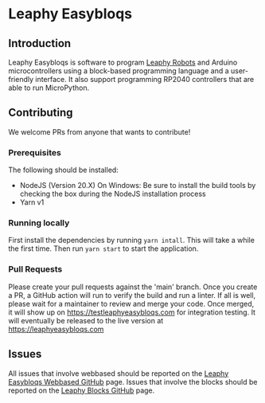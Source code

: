# Leaphy Easybloqs

## Introduction
Leaphy Easybloqs is software to program [Leaphy Robots](https://www.leaphy.nl) and Arduino microcontrollers using a block-based programming language and a user-friendly interface.
It also support programming RP2040 controllers that are able to run MicroPython.

## Contributing
We welcome PRs from anyone that wants to contribute! 

### Prerequisites

The following should be installed:

- NodeJS (Version 20.X)
    On Windows: Be sure to install the build tools by checking the box during the NodeJS installation process
- Yarn v1

### Running locally

First install the dependencies by running `yarn intall`. This will take a while the first time. 
Then run `yarn start` to start the application. 


### Pull Requests

Please create your pull requests against the 'main' branch. Once you create a PR, a GitHub action will run to verify the build and run a linter. If all is well, please wait for a maintainer to review and merge your code.
Once merged, it will show up on https://testleaphyeasybloqs.com for integration testing. It will eventually be released to the live version at https://leaphyeasybloqs.com

## Issues

All issues that involve webbased should be reported on the [Leaphy Easybloqs Webbased GitHub](https://github.com/leaphy-robotics/leaphy-webbased/issues) page.
Issues that involve the blocks should be reported on the [Leaphy Blocks GitHub](https://github.com/leaphy-robotics/leaphy-blocks/issues) page.

